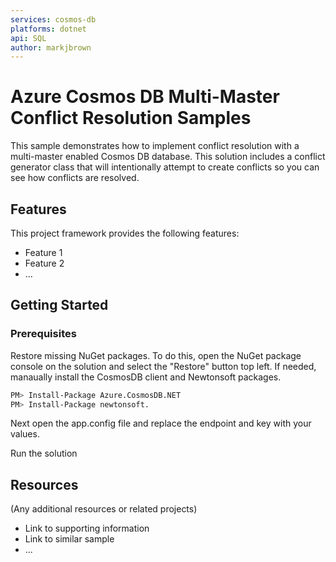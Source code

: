 ```yaml
---
services: cosmos-db
platforms: dotnet
api: SQL
author: markjbrown
---
```


# Azure Cosmos DB Multi-Master Conflict Resolution Samples

This sample demonstrates how to implement conflict resolution with a multi-master enabled Cosmos DB database. This solution includes a conflict generator class that will intentionally attempt to create conflicts so you can see how conflicts are resolved.

## Features

This project framework provides the following features:

* Feature 1
* Feature 2
* ...

## Getting Started

### Prerequisites

Restore missing NuGet packages. To do this, open the NuGet package console on the solution and select the "Restore" button top left. If needed, manaually install the CosmosDB client and Newtonsoft packages.

```bash
PM> Install-Package Azure.CosmosDB.NET
PM> Install-Package newtonsoft.
```

Next open the app.config file and replace the endpoint and key with your values.

Run the solution



## Resources

(Any additional resources or related projects)

- Link to supporting information
- Link to similar sample
- ...
